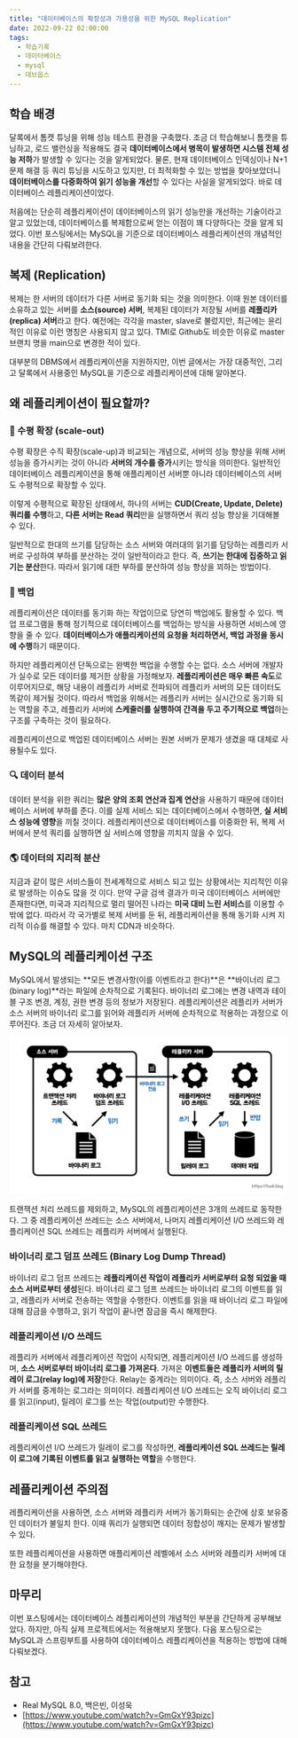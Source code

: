 ```yaml
---
title: "데이터베이스의 확장성과 가용성을 위한 MySQL Replication"
date: 2022-09-22 02:00:00
tags:
  - 학습기록
  - 데이터베이스
  - mysql
  - 데브옵스
---
```


## 학습 배경

달록에서 톰캣 튜닝을 위해 성능 테스트 환경을 구축했다. 조금 더 학습해보니 톰캣을 튜닝하고, 로드 밸런싱을 적용해도 결국 **데이터베이스에서 병목이 발생하면 시스템 전체 성능 저하**가 발생할 수 있다는 것을 알게되었다. 물론, 현재 데이터베이스 인덱싱이나 N+1 문제 해결 등 쿼리 튜닝을 시도하고 있지만, 더 최적화할 수 있는 방법을 찾아보았더니 **데이터베이스를 다중화하여 읽기 성능을 개선**할 수 있다는 사실을 알게되었다. 바로 데이터베이스 레플리케이션이었다.

처음에는 단순히 레플리케이션이 데이터베이스의 읽기 성능만을 개선하는 기술이라고 알고 있었는데, 데이터베이스를 복제함으로써 얻는 이점이 꽤 다양하다는 것을 알게 되었다. 이번 포스팅에서는 MySQL을 기준으로 데이터베이스 레플리케이션의 개념적인 내용을 간단히 다뤄보려한다.

## 복제 (Replication)

복제는 한 서버의 데이터가 다른 서버로 동기화 되는 것을 의미한다. 이때 원본 데이터를 소유하고 있는 서버를 **소스(source) 서버**, 복제된 데이터가 저장될 서버를 **레플리카(replica) 서버**라고 한다. 예전에는 각각을 master, slave로 불렀지만, 최근에는 윤리적인 이유로 이런 명칭은 사용되지 않고 있다. TMI로 Github도 비슷한 이유로 master 브랜치 명을 main으로 변경한 적이 있다.

대부분의 DBMS에서 레플리케이션을 지원하지만, 이번 글에서는 가장 대중적인, 그리고 달록에서 사용중인 MySQL을 기준으로 레플리케이션에 대해 알아본다.

## 왜 레플리케이션이 필요할까?

### 🚀 수평 확장 (scale-out)

수평 확장은 수직 확장(scale-up)과 비교되는 개념으로, 서버의 성능 향상을 위해 서버 성능을 증가시키는 것이 아니라 **서버의 개수를 증가**시키는 방식을 의미한다. 일반적인 데이터베이스 레플리케이션을 통해 애플리케이션 서버뿐 아니라 데이터베이스의 서버도 수평적으로 확장할 수 있다.

이렇게 수평적으로 확장된 상태에서, 하나의 서버는 **CUD(Create, Update, Delete) 쿼리를 수행**하고, **다른 서버는 Read 쿼리**만을 실행하면서 쿼리 성능 향상을 기대해볼 수 있다.

일반적으로 한대의 쓰기를 담당하는 소스 서버와 여러대의 읽기를 담당하는 레플리카 서버로 구성하여 부하를 분산하는 것이 일반적이라고 한다. 즉, **쓰기는 한대에 집중하고 읽기는 분산**한다. 따라서 읽기에 대한 부하를 분산하여 성능 향상을 꾀하는 방법이다.

### 📑 백업

레플리케이션은 데이터를 동기화 하는 작업이므로 당연히 백업에도 활용할 수 있다. 백업 프로그램을 통해 정기적으로 데이터베이스를 백업하는 방식을 사용하면 서비스에 영향을 줄 수 있다. **데이터베이스가 애플리케이션의 요청을 처리하면서, 백업 과정을 동시에 수행**하기 때문이다.

하지만 레플리케이션 단독으로는 완벽한 백업을 수행할 수는 없다. 소스 서버에 개발자가 실수로 모든 데이터를 제거한 상황을 가정해보자. **레플리케이션은 매우 빠른 속도**로 이루어지므로, 해당 내용이 레플리카 서버로 전파되어 레플리카 서버의 모든 데이터도 똑같이 제거될 것이다. 따라서 백업을 위해서는 레플리카 서버는 실시간으로 동기화 되는 역할을 주고, 레플리카 서버에 **스케줄러를 실행하여 간격을 두고 주기적으로 백업**하는 구조를 구축하는 것이 필요하다.

레플리케이션으로 백업된 데이터베이스 서버는 원본 서버가 문제가 생겼을 때 대체로 사용될수도 있다.

### 🔍 데이터 분석

데이터 분석을 위한 쿼리는 **많은 양의 조회 연산과 집계 연산**을 사용하기 때문에 데이터베이스 서버에 부하를 준다. 이를 실제 서비스 되는 데이터베이스에서 수행하면, **실 서비스 성능에 영향**을 끼칠 것이다. 레플리케이션으로 데이터베이스를 이중화한 뒤, 복제 서버에서 분석 쿼리를 실행하면 실 서비스에 영향을 끼치지 않을 수 있다.

### 🌎 데이터의 지리적 분산

지금과 같이 많은 서비스들이 전세계적으로 서비스 되고 있는 상황에서는 지리적인 이유로 발생하는 이슈도 많을 것 이다. 만약 구글 검색 결과가 미국 데이터베이스 서버에만 존재한다면, 미국과 지리적으로 멀리 떨어진 나라는 **미국 대비 느린 서비스**를 이용할 수 밖에 없다. 따라서 각 국가별로 복제 서버를 둔 뒤, 레플리케이션을 통해 동기화 시켜 지리적 이슈를 해결할 수 있다. 마치 CDN과 비슷하다.

## MySQL의 레플리케이션 구조

MySQL에서 발생되는 **모든 변경사항(이를 이벤트라고 한다)**은 **바이너리 로그(binary log)**라는 파일에 순차적으로 기록된다. 바이너리 로그에는 변경 내역과 테이블 구조 변경, 계정, 권한 변경 등의 정보가 저장된다. 레플리케이션은 레플리카 서버가 소스 서버의 바이너리 로그를 읽어와 레플리카 서버에 순차적으로 적용하는 과정으로 이루어진다. 조금 더 자세히 알아보자.

![MySQL의 대략적인 레플리케이션 구조](./replication.png)

트랜잭션 처리 쓰레드를 제외하고, MySQL의 레플리케이션은 3개의 쓰레드로 동작한다. 그 중 레플리케이션 쓰레드는 소스 서버에서, 나머지 레플리케이션 I/O 쓰레드와 레플리케이션 SQL 쓰레드는 레플리카 서버에서 실행된다.

### 바이너리 로그 덤프 쓰레드 (Binary Log Dump Thread)

바이너리 로그 덤프 쓰레드는 **레플리케이션 작업이 레플리카 서버로부터 요청 되었을 때 소스 서버로부터 생성**된다. 바이너리 로그 덤프 쓰레드는 바이너리 로그의 이벤트를 읽고, 레플리카 서버로 전송하는 역할을 수행한다. 이벤트를 읽을 때 바이너리 로그 파일에 대해 잠금을 수행하고, 읽기 작업이 끝나면 잠금을 즉시 해제한다.

### 레플리케이션 I/O 쓰레드

레플리카 서버에서 레플리케이션 작업이 시작되면, 레플리케이션 I/O 쓰레드를 생성하며, **소스 서버로부터 바이너리 로그를 가져온다**. 가져온 **이벤트들은 레플리카 서버의 릴레이 로그(relay log)에 저장**한다. Relay는 중계라는 의미이다. 즉, 소스 서버와 레플리카 서버를 중계하는 로그라는 의미이다. 레플리케이션 I/O 쓰레드는 오직 바이너리 로그를 읽고(input), 릴레이 로그를 쓰는 작업(output)만 수행한다.

### 레플리케이션 SQL 쓰레드

레플리케이션 I/O 쓰레드가 릴레이 로그를 작성하면, **레플리케이션 SQL 쓰레드는 릴레이 로그에 기록된 이벤트를 읽고 실행하는 역할**을 수행한다.

## 레플리케이션 주의점

레플리케이션을 사용하면, 소스 서버와 레플리카 서버가 동기화되는 순간에 상호 보유중인 데이터가 불일치 한다. 이때 쿼리가 실행되면 데이터 정합성이 깨지는 문제가 발생할 수 있다.

또한 레플리케이션을 사용하면 애플리케이션 레벨에서 소스 서버와 레플리카 서버에 대한 요청을 분기해야한다.

## 마무리

이번 포스팅에서는 데이터베이스 레플리케이션의 개념적인 부분을 간단하게 공부해보았다. 하지만, 아직 실제 프로젝트에서는 적용해보지 못했다. 다음 포스팅으로는 MySQL과 스프링부트를 사용하여 데이터베이스 레플리케이션을 적용하는 방법에 대해 다뤄보겠다.

## 참고

- Real MySQL 8.0, 백은빈, 이성욱
- [https://www.youtube.com/watch?v=GmGxY93pizc](https://www.youtube.com/watch?v=GmGxY93pizc)
